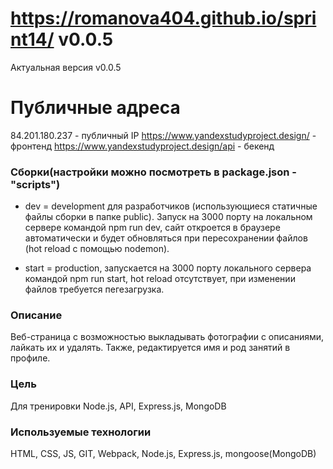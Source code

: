 # https://romanova404.github.io/sprint14/ v0.0.5
Актуальная версия v0.0.5

# Публичные адреса
84.201.180.237 - публичный IP
https://www.yandexstudyproject.design/ - фронтенд
https://www.yandexstudyproject.design/api - бекенд

### Сборки(настройки можно посмотреть в package.json - "scripts")

- dev = development для разработчиков (использующиеся статичные файлы сборки в папке public). 
Запуск на 3000 порту на локальном сервере командой npm run dev, сайт откроется в браузере автоматически и будет обновляться при пересохранении файлов (hot reload с помощью nodemon).

- start = production, запускается на 3000 порту локального сервера командой npm run start, hot reload отсутствует, при изменении файлов требуется пегезагрузка.

### Описание
Веб-страница с возможностью выкладывать фотографии с описаниями, лайкать их и удалять. Также, редактируется имя и род занятий в профиле.

### Цель
Для тренировки Node.js, API, Express.js, MongoDB

### Используемые технологии
HTML, CSS, JS, GIT, Webpack, Node.js, Express.js, mongoose(MongoDB)
